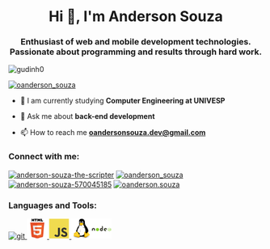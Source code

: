 <h1 align="center">Hi 👋, I'm Anderson Souza</h1>
<h3 align="center">Enthusiast of web and mobile development technologies. Passionate about programming and results through hard work.</h3>

<p align="left"> <img src="https://komarev.com/ghpvc/?username=gudinh0&label=Profile%20views&color=0e75b6&style=flat" alt="gudinh0" /> </p>

<p align="left"> <a href="https://twitter.com/oanderson_souza" target="blank"><img src="https://img.shields.io/twitter/follow/oanderson_souza?logo=twitter&style=for-the-badge" alt="oanderson_souza" /></a> </p>

- 🌱 I am currently studying **Computer Engineering at UNIVESP**

- 💬 Ask me about **back-end development**

- 📫 How to reach me **oandersonsouza.dev@gmail.com**

<h3 align="left">Connect with me:</h3>
<p align="left">
<a href="https://codepen.io/anderson-souza-the-scripter" target="blank"><img align="center" src="https://raw.githubusercontent.com/rahuldkjain/github-profile-readme-generator/master/src/images/icons/Social/codepen.svg" alt="anderson-souza-the-scripter" height="30" width="40" /></a>
<a href="https://twitter.com/oanderson_souza" target="blank"><img align="center" src="https://raw.githubusercontent.com/rahuldkjain/github-profile-readme-generator/master/src/images/icons/Social/twitter.svg" alt="oanderson_souza" height="30" width="40" /></a>
<a href="https://linkedin.com/in/anderson-souza-570045185" target="blank"><img align="center" src="https://raw.githubusercontent.com/rahuldkjain/github-profile-readme-generator/master/src/images/icons/Social/linked-in-alt.svg" alt="anderson-souza-570045185" height="30" width="40" /></a>
<a href="https://instagram.com/oanderson.souza" target="blank"><img align="center" src="https://raw.githubusercontent.com/rahuldkjain/github-profile-readme-generator/master/src/images/icons/Social/instagram.svg" alt="oanderson.souza" height="30" width="40" /></a>
</p>

<h3 align="left">Languages and Tools:</h3>

<p align="left"> <a href="https://git-scm.com/" target="_blank" rel="noreferrer"> <img src="https://www.vectorlogo.zone/logos/git-scm/git-scm-icon.svg" alt="git" width="40" height="40"/> </a> 
      <a href="https://www.w3.org/html/" target="_blank" rel="noreferrer"> <img src="https://raw.githubusercontent.com/devicons/devicon/master/icons/html5/html5-original-wordmark.svg" alt="html5" width="40" height="40"/> </a> 
      <a href="https://developer.mozilla.org/en-US/docs/Web/JavaScript" target="_blank" rel="noreferrer"> <img src="https://raw.githubusercontent.com/devicons/devicon/master/icons/javascript/javascript-original.svg" alt="javascript" width="40" height="40"/> </a>  <a href="https://www.linux.org/" target="_blank" rel="noreferrer"> <img src="https://raw.githubusercontent.com/devicons/devicon/master/icons/linux/linux-original.svg" alt="linux" width="40" height="40"/></a><a href="https://nodejs.org" target="_blank" rel="noreferrer"><img src="https://raw.githubusercontent.com/devicons/devicon/master/icons/nodejs/nodejs-original-wordmark.svg" alt="nodejs" width="40" height="40"/> </a></p> <!--
    // Bootstrap
     <a href="https://getbootstrap.com" target="_blank" rel="noreferrer"> <img src="https://raw.githubusercontent.com/devicons/devicon/master/icons/bootstrap/bootstrap-plain-wordmark.svg" alt="bootstrap" width="40" height="40"/> </a> 

    //C#  
    <a href="https://www.w3schools.com/cs/" target="_blank" rel="noreferrer"> <img src="https://raw.githubusercontent.com/devicons/devicon/master/icons/csharp/csharp-original.svg" alt="csharp" width="40" height="40"/> </a> 

    // mongoDB
      <a href="https://www.mongodb.com/" target="_blank" rel="noreferrer"> <img src="https://raw.githubusercontent.com/devicons/devicon/master/icons/mongodb/mongodb-original-wordmark.svg" alt="mongodb" width="40" height="40"/> </a>

    //MySQL
      <a href="https://www.mysql.com/" target="_blank" rel="noreferrer"> <img src="https://raw.githubusercontent.com/devicons/devicon/master/icons/mysql/mysql-original-wordmark.svg" alt="mysql" width="40" height="40"/> </a>

    

     //React
      <a href="https://reactjs.org/" target="_blank" rel="noreferrer"> <img src="https://raw.githubusercontent.com/devicons/devicon/master/icons/react/react-original-wordmark.svg" alt="react" width="40" height="40"/> </a> 

     // React Native
      <a href="https://reactnative.dev/" target="_blank" rel="noreferrer"> <img src="https://reactnative.dev/img/header_logo.svg" alt="reactnative" width="40" height="40"/> </a> 

     // VueJS
      <a href="https://vuejs.org/" target="_blank" rel="noreferrer"> <img src="https://raw.githubusercontent.com/devicons/devicon/master/icons/vuejs/vuejs-original-wordmark.svg" alt="vuejs" width="40" height="40"/> </a> 
    -->

  


<p><img align="left" src="https://github-readme-stats.vercel.app/api/top-langs?username=gudinh0&show_icons=true&locale=en&layout=compact" alt="gudinh0" /></p>

<p>&nbsp;<img align="center" src="https://github-readme-stats.vercel.app/api?username=gudinh0&show_icons=true&locale=en" alt="gudinh0" /></p>

<p><img align="center" src="https://github-readme-streak-stats.herokuapp.com/?user=gudinh0&theme=dark" alt="gudinh0" /></p>

